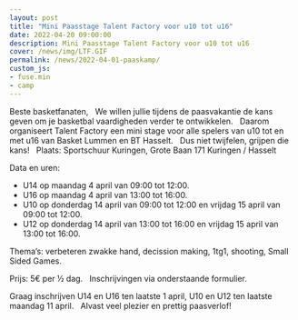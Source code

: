 ```yaml
---
layout: post
title: "Mini Paasstage Talent Factory voor u10 tot u16"
date: 2022-04-20 09:00:00
description: Mini Paasstage Talent Factory voor u10 tot u16
cover: /news/img/LTF.GIF
permalink: /news/2022-04-01-paaskamp/
custom_js:
- fuse.min
- camp
---
```


Beste basketfanaten,
 
We willen jullie tijdens de paasvakantie de kans geven om je basketbal vaardigheden verder te ontwikkelen.
 
Daarom organiseert Talent Factory een mini stage voor alle spelers van u10 tot en met u16 van Basket Lummen en BT Hasselt.
 
Dus niet twijfelen, grijpen die kans!
 
Plaats: Sportschuur Kuringen, Grote Baan 171 Kuringen / Hasselt

Data en uren:

- U14 op maandag 4 april van 09:00 tot 12:00.
- U16 op maandag 4 april van 13:00 tot 16:00.
- U10 op donderdag 14 april van 09:00 tot 12:00 en vrijdag 15 april van 09:00 tot 12:00.
- U12 op donderdag 14 april van 13:00 tot 16:00 en vrijdag 15 april van 13:00 tot 16:00.


Thema’s: verbeteren zwakke hand, decission making, 1tg1, shooting, Small Sided Games.

Prijs: 5€ per ½ dag.
 
Inschrijvingen via onderstaande formulier.

Graag inschrijven U14 en U16 ten laatste 1 april, U10 en U12 ten laatste maandag 11 april.
 
Alvast veel plezier en prettig paasverlof!

<div data-campid="8fa992be-2e11-4256-ac4a-3f07761d69b4" data-title="Schrijf je in" data-buttontext="Inschrijven" data-nexttext="Nog een speler inschrijven" data-required="email" data-optional="telephone"></div>

